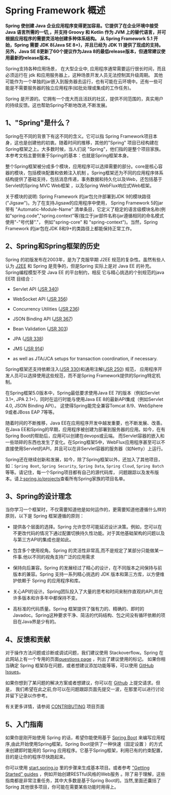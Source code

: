 <a id="overview"></a>

# Spring Framework 概述

**Spring 使创建 Java 企业应用程序变得更加容易。它提供了在企业环境中接受 Java 语言所需的一切,，并支持 Groovy 和 Kotlin 作为 JVM 上的替代语言，并可根据应用程序的需要灵活地创建多种体系结构。
从 Spring Framework 5.1 开始，Spring 需要 JDK 8(Java SE 8+)，并且已经为 JDK 11 提供了现成的支持。另外，Java SE 8更新了60个提议作为Java 8的最低release版本，但通常建议使用最新的release版本。**

Spring支持各种应用场景， 在大型企业中, 应用程序通常需要运行很长时间，而且必须运行在 jdk 和应用服务器上，这种场景开发人员无法控制其升级周期。 其他可能作为一个单独的jar嵌入到服务器去运行，也有可能在云环境中。还有一些可能是不需要服务器的独立应用程序(如批处理或集成的工作任务)。

Spring 是开源的。它拥有一个庞大而且活跃的社区，提供不同范围的，真实用户的持续反馈。这也帮助Spring不断地改进,不断发展。

<a id="overview-spring"></a>

## 1、"Spring"是什么？

Spring在不同的背景下有这不同的含义。它可以指 Spring Framework项目本身，这也是创建他的初衷。随着时间的推移，其他的"Spring" 项目已经构建在Spring框架之上。大多数时候，当人们说 "Spring"，他们指的是整个项目家族。本参考文档主要侧重于Spring的基本：也就是Spring框架本身。

整个Spring框架被分成多个模块，应用程序可以选择需要的部分。core是核心容器的模块，包括模块配置和依赖注入机制 。Spring框架还为不同的应用程序体系结构提供了基础支持，包括消息传递，事务数据和持久化以及Web，还包括基于Servlet的Spring MVC Web框架 ，以及Spring WebFlux响应式Web框架。

关于模块的说明: Spring Framework 的jar包允许部署到JDK 9的模块路径("Jigsaw")。为了在支持Jigsaw的应用程序中使用， Spring Framework  5的jar带有 "Automatic-Module-Name" 清单条目，它定义了稳定的语言级模块名称(例如"spring.code","spring.context"等)独立于jar部件名称(jar遵循相同的命名模式使用"-"号代替"."， 例如"spring-core" 和 "spring-context")。当然，Spring Framework 的jar包在JDK 8和9+的类路径上都能保持正常工作。

<a id="overview-history"></a>

## 2、Spring和Spring框架的历史

Spring 的初版发布在2003年，是为了克服早期 J2EE 规范的复杂性。虽然有些人认为 [J2EE](https://en.wikipedia.org/wiki/Java_Platform,_Enterprise_Edition) 和 Spring 是竞争的，但是Spring 实际上是对 Java EE 的补充。Spring编程模型不受 Java EE 的平台制约，相反 它与精心挑选的个别规范的java EE项 目结合：

- Servlet API ([JSR 340](https://jcp.org/en/jsr/detail?id=340))

- WebSocket API ([JSR 356](https://www.jcp.org/en/jsr/detail?id=356))

- Concurrency Utilities ([JSR 236](https://www.jcp.org/en/jsr/detail?id=236))

- JSON Binding API ([JSR 367](https://jcp.org/en/jsr/detail?id=367))

- Bean Validation ([JSR 303](https://jcp.org/en/jsr/detail?id=303))

- JPA ([JSR 338](https://jcp.org/en/jsr/detail?id=338))

- JMS ([JSR 914](https://jcp.org/en/jsr/detail?id=914))

- as well as JTA/JCA setups for transaction coordination, if necessary.

Spring框架还支持依赖注入([JSR 330](https://www.jcp.org/en/jsr/detail?id=330))和通用注解([JSR 250](https://jcp.org/en/jsr/detail?id=250)) 规范， 应用程序开发人员可以选择使用这些规范，而不是Spring Framework提供的Spring特定机制。

在Spring框架5.0版本中，Spring最低要求使用Java EE 7的版本（例如Servlet 3.1+, JPA 2.1+)，同时在运行时能与使用Java EE 8的最新API集成（例如Servlet 4.0, JSON Binding API）。 这使得Spring能完全兼容Tomcat 8/9、WebSphere 9或者JBoss EAP 7等等。

随着时间的不断推移，Java EE在应用程序开发中越发重要，也不断发展、改善。在Java EE和Spring的早期，应用程序被创建为部署到服务器的应用。如今，在有Spring Boot的帮助后，应用可以创建在devops或云端。 而Servlet容器的嵌入和一些琐碎的东西也发生了变化。在Spring框架5中，WebFlux应用程序甚至可以不直接使用Servlet的API，并且可以在非Servlet容器的服务器（如Netty）上运行。

Spring还在继续创新和发展，如今，除了Spring框架以外，还加入了其他项目，如：`Spring Boot`, `Spring Security`, `Spring Data`, `Spring Cloud`, `Spring Batch` 等等。请记住，每一个Spring项目都有自己的源代码库， 问题跟踪以及发布版本。请上[spring.io/projects](https://spring.io/projects)查看所有Spring家族的项目名单。



<a id="overview-philosophy"></a>

## 3、Spring的设计理念

当你学习一个框架时，不仅需要知道他是如何运作的，更需要知道他遵循什么样的原则，以下是 Spring 框架遵循的原则：

- 提供各个层面的选择。Spring 允许您尽可能延迟设计决策。例如，您可以在不更改代码的情况下通过配置切换持久性功能。对于其他基础架构的问题以及与第三方API的集成也是如此。

- 包含多个使用视角。Spring 的灵活性非常高,而不是规定了某部分只能做某一件事.他以不同的视角支持广泛的应用需求

- 保持向后兼容。Spring 的发展经过了精心的设计，在不同版本之间保持与前版本的兼容。Spring 支持一系列精心挑选的 JDK 版本和第三方库，以方便维护依赖于 Spring 的应用程序和库。

- 关心API的设计。Spring团队投入了大量的思考和时间来制作直观的API,并在许多版本和许多年中都保持不变。

- 高标准的代码质量。Spring 框架提供了强有力的、精确的、即时的Javadoc。Spring这种要求干净、简洁的代码结构、包之间没有循环依赖的项目在Java界是少有的。


<a id="overview-feedback"></a>

## 4、反馈和贡献

对于操作方法问题或诊断或调试问题，我们建议使用 Stackoverflow。Spring 在此网站上有一个专用的页面[questions page](https://spring.io/questions) ，列出了建议使用的标记。 如果你相当确定 Spring 框架存在问题，或者想建议添加功能等等，可以使用 [GitHub Issues](https://github.com/spring-projects/spring-framework/issues)。

如果你想到了某问题的解决方案或者想建议，你可以在 [Github](https://github.com/spring-projects/spring-framework) 上提交请求。但是， 我们希望在此之前,你可以在问题跟踪页面先提交一波，在那里可以进行讨论并留下记录以作参考。

有关更多详情，请参阅 [CONTRIBUTING](https://github.com/spring-projects/spring-framework/blob/master/CONTRIBUTING.md) 项目页面

<a id="overview-getting-started"></a>

## 5、入门指南

如果你是刚开始使用 Spring 的话，希望你能使用基于 [Spring Boot](https://projects.spring.io/spring-boot/) 来编写应用程序,由此开始使用Spring框架。Spring Boot提供了一种快速（固定设置 ）的方式来创建即时能用的 Spring 应用程序。它基于Spring框架，利用已有的约束配置，目的是让你的程序尽快跑起来。

你可以使用 [start.spring.io](https://start.spring.io/) 里的步骤来生成基本项目。或者参考 ["Getting Started" guides](https://spring.io/guides) ，例如开始创建RESTful风格的Web服务 。除了易于理解，这些指南都是非常注重任务，其中大多数是基于Spring Boot的。当然,里面还囊括了 Spring 其他很多项目，你可能在需要某些功能时用得上。
